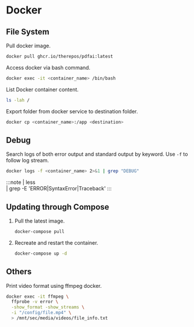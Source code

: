 # Docker

## File System

Pull docker image.

```bash
docker pull ghcr.io/therepos/pdfai:latest
```

Access docker via bash command.

```bash
docker exec -it <container_name> /bin/bash
```

List Docker container content.

```bash
ls -lah /
```

Export folder from docker service to destination folder.

```bash
docker cp <container_name>:/app <destination>
```

## Debug

Search logs of both error output and standard output by keyword. Use `-f` to follow log stream.

```bash
docker logs -f <container_name> 2>&1 | grep "DEBUG"
```

:::note
  | less  
  | grep -E 'ERROR|SyntaxError|Traceback'
:::

## Updating through Compose

1. Pull the latest image.

    ```bash
    docker-compose pull
    ```

2. Recreate and restart the container.

    ```bash
    docker-compose up -d
    ```

## Others

Print video format using ffmpeg docker.

```bash
docker exec -it ffmpeg \
  ffprobe -v error \
  -show_format -show_streams \
  -i "/config/file.mp4" \
  > /mnt/sec/media/videos/file_info.txt
```


